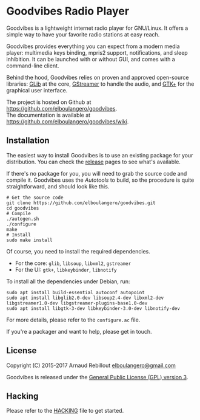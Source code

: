 Goodvibes Radio Player
======================



Goodvibes is a lightweight internet radio player for GNU/Linux. It offers a simple way to have your favorite radio stations at easy reach.

Goodvibes provides everything you can expect from a modern media player: multimedia keys binding, mpris2 support, notifications, and sleep inhibition. It can be launched with or without GUI, and comes with a command-line client.

Behind the hood, Goodvibes relies on proven and approved open-source libraries: [GLib][] at the core, [GStreamer][] to handle the audio, and [GTK+][] for the graphical user interface.

The project is hosted on Github at <https://github.com/elboulangero/goodvibes>.<br>
The documentation is available at <https://github.com/elboulangero/goodvibes/wiki>.

[glib]:      https://wiki.gnome.org/Projects/GLib
[gstreamer]: https://gstreamer.freedesktop.org/
[gtk+]:      https://www.gtk.org/



Installation
------------

The easiest way to install Goodvibes is to use an existing package for your distribution. You can check the [release][] pages to see what's available.

If there's no package for you, you will need to grab the source code and compile it. Goodvibes uses the *Autotools* to build, so the procedure is quite straightforward, and should look like this.

	# Get the source code
	git clone https://github.com/elboulangero/goodvibes.git
	cd goodvibes
	# Compile
	./autogen.sh
	./configure
	make
	# Install
	sudo make install

Of course, you need to install the required dependencies.

- For the core: `glib`, `libsoup`, `libxml2`, `gstreamer`
- For the UI: `gtk+`, `libkeybinder`, `libnotify`

To install all the dependencies under Debian, run:

	sudo apt install build-essential autoconf autopoint
	sudo apt install libglib2.0-dev libsoup2.4-dev libxml2-dev libgstreamer1.0-dev libgstreamer-plugins-base1.0-dev
	sudo apt install libgtk-3-dev libkeybinder-3.0-dev libnotify-dev

For more details, please refer to the `configure.ac` file.

If you're a packager and want to help, please get in touch.

[release]: https://github.com/elboulangero/goodvibes/releases



License
-------

Copyright (C) 2015-2017 Arnaud Rebillout <elboulangero@gmail.com>

Goodvibes is released under the [General Public License (GPL) version 3](LICENSE).



Hacking
-------

Please refer to the [HACKING](HACKING.md) file to get started.
